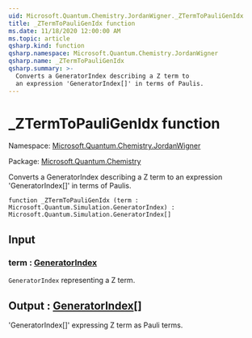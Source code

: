 ```yaml
---
uid: Microsoft.Quantum.Chemistry.JordanWigner._ZTermToPauliGenIdx
title: _ZTermToPauliGenIdx function
ms.date: 11/18/2020 12:00:00 AM
ms.topic: article
qsharp.kind: function
qsharp.namespace: Microsoft.Quantum.Chemistry.JordanWigner
qsharp.name: _ZTermToPauliGenIdx
qsharp.summary: >-
  Converts a GeneratorIndex describing a Z term to
  an expression 'GeneratorIndex[]' in terms of Paulis.
---
```


# _ZTermToPauliGenIdx function

Namespace: [Microsoft.Quantum.Chemistry.JordanWigner](xref:Microsoft.Quantum.Chemistry.JordanWigner)

Package: [Microsoft.Quantum.Chemistry](https://nuget.org/packages/Microsoft.Quantum.Chemistry)


Converts a GeneratorIndex describing a Z term toan expression 'GeneratorIndex[]' in terms of Paulis.

```qsharp
function _ZTermToPauliGenIdx (term : Microsoft.Quantum.Simulation.GeneratorIndex) : Microsoft.Quantum.Simulation.GeneratorIndex[]
```


## Input

### term : [GeneratorIndex](xref:Microsoft.Quantum.Simulation.GeneratorIndex)

`GeneratorIndex` representing a Z term.



## Output : [GeneratorIndex](xref:Microsoft.Quantum.Simulation.GeneratorIndex)[]

'GeneratorIndex[]' expressing Z term as Pauli terms.